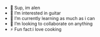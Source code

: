 - 👋 Sup, im alen
- 👀 I’m interested in guitar
- 🌱 I’m currently learning as much as i can
- 💞️ I’m looking to collaborate on anything
- ⚡ Fun fact:i love cooking

<!---
alencorotan/alencorotan is a ✨ special ✨ repository because its `README.md` (this file) appears on your GitHub profile.
You can click the Preview link to take a look at your changes.
--->
